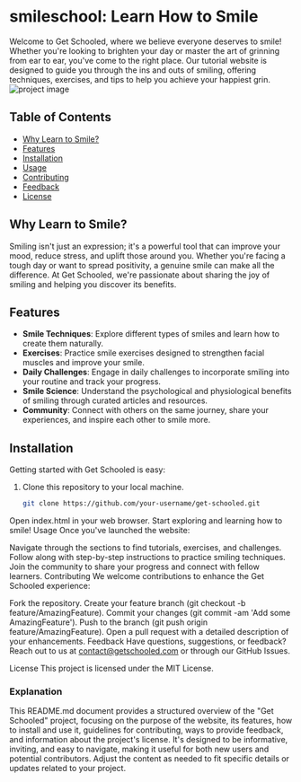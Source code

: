 # smileschool: Learn How to Smile

Welcome to Get Schooled, where we believe everyone deserves to smile! Whether you're looking to brighten your day or master the art of grinning from ear to ear, you've come to the right place. Our tutorial website is designed to guide you through the ins and outs of smiling, offering techniques, exercises, and tips to help you achieve your happiest grin.
![project image](<../project img.jpg>)


## Table of Contents

- [Why Learn to Smile?](#why-learn-to-smile)
- [Features](#features)
- [Installation](#installation)
- [Usage](#usage)
- [Contributing](#contributing)
- [Feedback](#feedback)
- [License](#license)

## Why Learn to Smile?

Smiling isn't just an expression; it's a powerful tool that can improve your mood, reduce stress, and uplift those around you. Whether you're facing a tough day or want to spread positivity, a genuine smile can make all the difference. At Get Schooled, we're passionate about sharing the joy of smiling and helping you discover its benefits.

## Features

- **Smile Techniques**: Explore different types of smiles and learn how to create them naturally.
- **Exercises**: Practice smile exercises designed to strengthen facial muscles and improve your smile.
- **Daily Challenges**: Engage in daily challenges to incorporate smiling into your routine and track your progress.
- **Smile Science**: Understand the psychological and physiological benefits of smiling through curated articles and resources.
- **Community**: Connect with others on the same journey, share your experiences, and inspire each other to smile more.

## Installation

Getting started with Get Schooled is easy:
1. Clone this repository to your local machine.
   ```bash
   git clone https://github.com/your-username/get-schooled.git
Open index.html in your web browser.
Start exploring and learning how to smile!
Usage
Once you've launched the website:

Navigate through the sections to find tutorials, exercises, and challenges.
Follow along with step-by-step instructions to practice smiling techniques.
Join the community to share your progress and connect with fellow learners.
Contributing
We welcome contributions to enhance the Get Schooled experience:

Fork the repository.
Create your feature branch (git checkout -b feature/AmazingFeature).
Commit your changes (git commit -am 'Add some AmazingFeature').
Push to the branch (git push origin feature/AmazingFeature).
Open a pull request with a detailed description of your enhancements.
Feedback
Have questions, suggestions, or feedback? Reach out to us at contact@getschooled.com or through our GitHub Issues.

License
This project is licensed under the MIT License.


### Explanation

This README.md document provides a structured overview of the "Get Schooled" project, focusing on the purpose of the website, its features, how to install and use it, guidelines for contributing, ways to provide feedback, and information about the project's license. It's designed to be informative, inviting, and easy to navigate, making it useful for both new users and potential contributors. Adjust the content as needed to fit specific details or updates related to your project.



